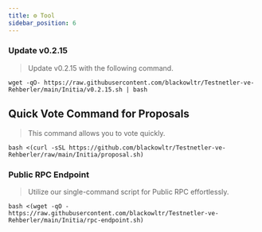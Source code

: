 ```yaml
---
title: ⚙️ Tool
sidebar_position: 6
---
```


### Update v0.2.15
> Update v0.2.15 with the following command.
```shell
wget -qO- https://raw.githubusercontent.com/blackowltr/Testnetler-ve-Rehberler/main/Initia/v0.2.15.sh | bash
```

## Quick Vote Command for Proposals
> This command allows you to vote quickly.
```shell
bash <(curl -sSL https://github.com/blackowltr/Testnetler-ve-Rehberler/raw/main/Initia/proposal.sh)
```

### Public RPC Endpoint
> Utilize our single-command script for Public RPC effortlessly.
```shell
bash <(wget -qO - https://raw.githubusercontent.com/blackowltr/Testnetler-ve-Rehberler/main/Initia/rpc-endpoint.sh)
```



